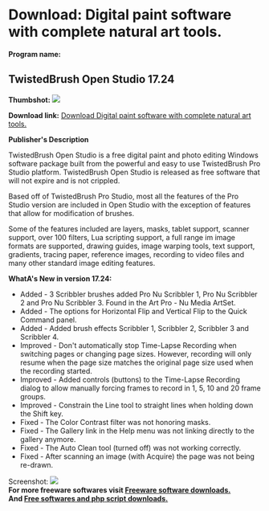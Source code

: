 # Download: Digital paint software with complete natural art tools.

**Program name:**

## TwistedBrush Open Studio 17.24

  
**Thumbshot:** ![](http://www.freewarefiles.com/screenshot/twistedbrushos_md.jpg)   
  
**Download link:** [Download Digital paint software with complete natural art tools.](http://freesoftwares.boysofts.com/TwistedBrush-Open-Studio_program_15708.html)  
  


**Publisher's Description**  
  


TwistedBrush Open Studio is a free digital paint and photo editing Windows software package built from the powerful and easy to use TwistedBrush Pro Studio platform. TwistedBrush Open Studio is released as free software that will not expire and is not crippled. 

Based off of TwistedBrush Pro Studio, most all the features of the Pro Studio version are included in Open Studio with the exception of features that allow for modification of brushes. 

Some of the features included are layers, masks, tablet support, scanner support, over 100 filters, Lua scripting support, a full range im image formats are supported, drawing guides, image warping tools, text support, gradients, tracing paper, reference images, recording to video files and many other standard image editing features.

**WhatA's New in version 17.24:**

  * Added - 3 Scribbler brushes added Pro Nu Scribbler 1, Pro Nu Scribbler 2 and Pro Nu Scribbler 3. Found in the Art Pro - Nu Media ArtSet. 
  * Added - The options for Horizontal Flip and Vertical Flip to the Quick Command panel. 
  * Added - Added brush effects Scribbler 1, Scribbler 2, Scribbler 3 and Scribbler 4. 
  * Improved - Don't automatically stop Time-Lapse Recording when switching pages or changing page sizes. However, recording will only resume when the page size matches the original page size used when the recording started. 
  * Improved - Added controls (buttons) to the Time-Lapse Recording dialog to allow manually forcing frames to record in 1, 5, 10 and 20 frame groups. 
  * Improved - Constrain the Line tool to straight lines when holding down the Shift key. 
  * Fixed - The Color Contrast filter was not honoring masks. 
  * Fixed - The Gallery link in the Help menu was not linking directly to the gallery anymore. 
  * Fixed - The Auto Clean tool (turned off) was not working correctly. 
  * Fixed - After scanning an image (with Acquire) the page was not being re-drawn. 

  
  
Screenshot: ![](http://www.freewarefiles.com/screenshot/twistedbrushos.jpg)   
**For more freeware softwares visit [Freeware software downloads.](http://freesoftwares.boysofts.com/)**   
**And [Free softwares and php script downloads.](http://www.boysofts.com/)**
